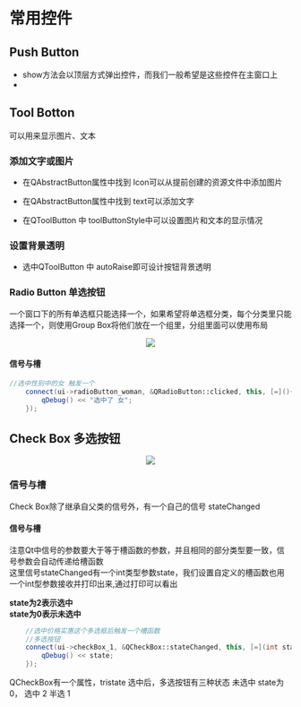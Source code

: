# 常用控件  

## Push Button  



* show方法会以顶层方式弹出控件，而我们一般希望是这些控件在主窗口上  
* 

## Tool Botton  

可以用来显示图片、文本  

### 添加文字或图片  

* 在QAbstractButton属性中找到 Icon可以从提前创建的资源文件中添加图片  
* 在QAbstractButton属性中找到 text可以添加文字  

* 在QToolButton 中 toolButtonStyle中可以设置图片和文本的显示情况  

### 设置背景透明  

* 选中QToolButton 中 autoRaise即可设计按钮背景透明  

### Radio Button  单选按钮  

一个窗口下的所有单选框只能选择一个，如果希望将单选框分类，每个分类里只能选择一个，则使用Group Box将他们放在一个组里，分组里面可以使用布局  

<p align="center"><img src="https://user-images.githubusercontent.com/58176267/156322499-738ccb5e-0935-4859-bf2e-6da348083db5.png"></p> 


#### 信号与槽  

```cpp
//选中性别中的女 触发一个
    connect(ui->radioButton_woman, &QRadioButton::clicked, this, [=](){
        qDebug() << "选中了 女";
    });
```  

## Check Box 多选按钮  

<p align="center"><img src="https://user-images.githubusercontent.com/58176267/156331244-179ed1d2-1648-40ba-aea8-89fb82a891cb.png)"></p>  



### 信号与槽  

Check Box除了继承自父类的信号外，有一个自己的信号 stateChanged  

#### 信号与槽  
注意Qt中信号的参数要大于等于槽函数的参数，并且相同的部分类型要一致，信号参数会自动传递给槽函数  
这里信号stateChanged有一个int类型参数state，我们设置自定义的槽函数也用一个int型参数接收并打印出来,通过打印可以看出  

**state为2表示选中**  
**state为0表示未选中** 

```cpp
    //选中价格实惠这个多选框后触发一个槽函数
    //多选按钮
    connect(ui->checkBox_1, &QCheckBox::stateChanged, this, [=](int state){
        qDebug() << state;
    });
```
QCheckBox有一个属性，tristate 选中后，多选按钮有三种状态 未选中 state为0， 选中 2   半选 1
